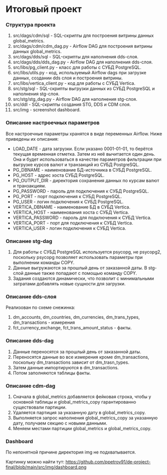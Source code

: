 # Итоговый проект

### Структура проекта
1. src/dags/cdm/sql - SQL-скрипты для построения витрины данных global_metrics.
2. src/dags/cdm/cdm_dag.py - Airflow DAG для построения витрины данных global_metrics.
3. src/dags/dds/sql - SQL-скрипты для наполнения dds-слоя.
4. src/dags/dds/dds_dag.py - Airflow DAG для наполнения dds-слоя.
5. src/libs/pg_client.py - класс для работы с СУБД PostgreSQL.
6. src/libs/utils.py - код, используемый Airflow dags при загрузке данных, создании dds слоя и построения витрины.
7. src/libs/vertica_client.py - код для работы с СУБД Vertica.
8. src/stg/sql - SQL-скрипты выгрузки данных из СУБД PostgreSQL и наполнения stg-слоя.
9. src/stg/stg_dag.py - Airflow DAG для наполнения stg-слоя.
10. src/ddl - SQL-скрипты создания STG, DDS и CDM слоя.
11. src/img - screenshot dashboard.

### Описание настроечных параметров
Все настроечные параметры хранятся в виде переменных Airflow. Ниже приведены их описания:
  - LOAD_DATE - дата загрузки. Если указано 0001-01-01, то берётся текущая временная отметка. Затем из неё вычитается один день.    Она и будет использоваться в качестве параметров фильтрации при выгрузке курсов валют и транзакций из СУБД PostgreSQL.
  - PG_DBNAME - наименование БД-источника в СУБД PostgreSQL.
  - PG_HOST - адрес хоста СУБД PostgreSQL.
  - PG_OUTPUT_DIR - директория сохранения данных по курсам валют и транзакциям.
  - PG_PASSWORD - пароль для подключения к СУБД PostgreSQL.
  - PG_PORT - порт подключения к СУБД PostgreSQL.
  - PG_USER - логин подключения к СУБД PostgreSQL.
  - VERTICA_DBNAME - наименование БД в СУБД Vertica.
  - VERTICA_HOST - наименования хоста с СУБД Vertica.
  - VERTICA_PASSWORD - пароль для подключения к СУБД Vertica.
  - VERTICA_PORT - порт для подключения к СУБД Vertica.
  - VERTICA_USER - логин подключения к СУБД Vertica.

### Описание stg-dag
1. Для работы с СУБД PostgreSQL используется psycopg, не psycopg2, поскольку psycopg позволяет использовать параметры при выполнении команды COPY.
2. Данные выгружаются за прошлый день от заказанной даты. В stg-слой данные также попадают с помощью команду COPY.
3. Задания создаются динамически, что позволит с минимальными затратами добавлять новые сущности для загрузки.

### Описание dds-слоя
Реализован по схеме снежинка:
1. dm_accounts, dm_countries, dm_currencies, dm_trans_types, dm_transactions - измерения
2. fct_currency_exchange, fct_trans_amount_status - факты.

### Описание dds-dag
1. Данные переносятся за прошлый день от заказанной даты.
2. Переносятся данные во все измерения кроме dm_transactions, поскольку dm_transactions зависит от dm_trasn_types.
3. Затем данные импортируются в dm_transactions.
4. Потом заполняются таблицы факты.

### Описание cdm-dag
1. Сначала в global_metrics добавляется фейковая строка, чтобы у основной таблицы и global_metrics_copy гарантированно существовали партиции.
2. Удаляется партиция за указанную дату в global_metrics_copy.
3. Выполняется запрос наполнения global_metrics_copy за указанную дату, получаем секцию с новыми данными.
4. Меняем местами партиции global_metrics и global_metrics_copy. 

### Dashboard
По непонятной причине директория img не подхватывается.

Картинку можно найти тут: https://github.com/ppetrov91/de-project-final/blob/main/src/img/dashboard.png